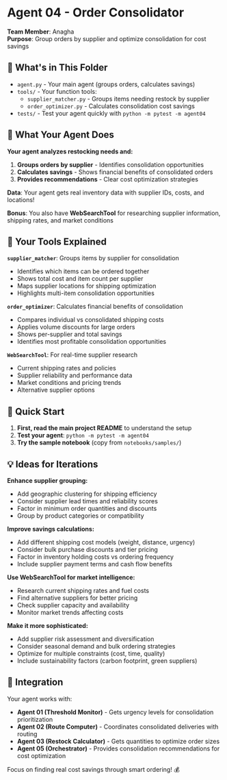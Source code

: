 # Agent 04 - Order Consolidator

**Team Member**: Anagha  
**Purpose**: Group orders by supplier and optimize consolidation for cost savings

## 📁 What's in This Folder

- `agent.py` - Your main agent (groups orders, calculates savings)
- `tools/` - Your function tools:
  - `supplier_matcher.py` - Groups items needing restock by supplier
  - `order_optimizer.py` - Calculates consolidation cost savings
- `tests/` - Test your agent quickly with `python -m pytest -m agent04`

## 🎯 What Your Agent Does

**Your agent analyzes restocking needs and:**

1. **Groups orders by supplier** - Identifies consolidation opportunities
2. **Calculates savings** - Shows financial benefits of consolidated orders
3. **Provides recommendations** - Clear cost optimization strategies

**Data**: Your agent gets real inventory data with supplier IDs, costs, and locations!

**Bonus**: You also have **WebSearchTool** for researching supplier information, shipping rates, and market conditions

## 🔧 Your Tools Explained

**`supplier_matcher`**: Groups items by supplier for consolidation

- Identifies which items can be ordered together
- Shows total cost and item count per supplier
- Maps supplier locations for shipping optimization
- Highlights multi-item consolidation opportunities

**`order_optimizer`**: Calculates financial benefits of consolidation  

- Compares individual vs consolidated shipping costs
- Applies volume discounts for large orders
- Shows per-supplier and total savings
- Identifies most profitable consolidation opportunities

**`WebSearchTool`**: For real-time supplier research

- Current shipping rates and policies
- Supplier reliability and performance data
- Market conditions and pricing trends
- Alternative supplier options

## 🚀 Quick Start

1. **First, read the main project README** to understand the setup
2. **Test your agent**: `python -m pytest -m agent04`
3. **Try the sample notebook** (copy from `notebooks/samples/`)

## 💡 Ideas for Iterations

**Enhance supplier grouping:**

- Add geographic clustering for shipping efficiency  
- Consider supplier lead times and reliability scores
- Factor in minimum order quantities and discounts
- Group by product categories or compatibility

**Improve savings calculations:**

- Add different shipping cost models (weight, distance, urgency)
- Consider bulk purchase discounts and tier pricing
- Factor in inventory holding costs vs ordering frequency
- Include supplier payment terms and cash flow benefits

**Use WebSearchTool for market intelligence:**

- Research current shipping rates and fuel costs
- Find alternative suppliers for better pricing
- Check supplier capacity and availability
- Monitor market trends affecting costs

**Make it more sophisticated:**

- Add supplier risk assessment and diversification
- Consider seasonal demand and bulk ordering strategies
- Optimize for multiple constraints (cost, time, quality)
- Include sustainability factors (carbon footprint, green suppliers)

## 🔗 Integration

Your agent works with:

- **Agent 01 (Threshold Monitor)** - Gets urgency levels for consolidation prioritization
- **Agent 02 (Route Computer)** - Coordinates consolidated deliveries with routing
- **Agent 03 (Restock Calculator)** - Gets quantities to optimize order sizes  
- **Agent 05 (Orchestrator)** - Provides consolidation recommendations for cost optimization

Focus on finding real cost savings through smart ordering! 💰
